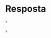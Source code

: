 # Resposta 
¹<meta charset="UTF-8">
<script>

    var palavra1 = prompt("Insira uma palavra");

    // A primeira vez executa o loop sem checar nada
    do{
        var palavra2 = prompt("Insira uma palavra para ser checada");
    }while(palavra1 != palavra2) //Caso a condição palavra1 != palavra2 seja falsa ele retornará ao inicio do loop

    // A linha abaixo somente será executada caso as palavras sejam iguais
    document.write("As palavras \"", palavra1, "\" e \"", palavra2, "\" são iguais");

</script>¹
